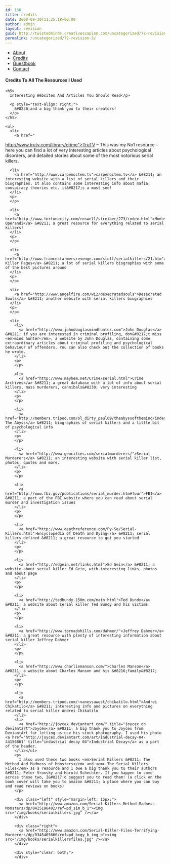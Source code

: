 ```yaml
---
id: 136
title: credits
date: 2008-09-30T11:25:18+00:00
author: admin
layout: revision
guid: http://twistedminds.creativescapism.com/uncategorized/72-revision-3/
permalink: /uncategorized/72-revision-3/
---
```

<p class="dropcap-first">
  <ul id="navlist">
    <li>
      <a href="/about/" title="read about this website and its creator-myself">About</a>
    </li>
    <li id="active">
      <a href="/about/credits/" id="current" title="credits to every single resource I used">Credits</a>
    </li>
    <li>
      <a href="/about/guestbook/" title="Sign in my guestbook for support">Guestbook</a>
    </li>
    <li>
      <a href="/about/contact/" title="How to get in touch with me">Contact</a>
    </li>
  </ul>
  
  <div class="body">
    <h4>
      Credits To All The Resources I Used
    </h4>
    
    <h5>
      Interesting Websites And Articles You Should Read</p> 
      
      <p style="text-align: right;">
        &#8230;and a big thank you to their creators!
      </p>
    </h5>
    
    <ul>
      <li>
        <a href="
http://www.trutv.com/library/crime">TruTV</a> &#8211; This was my No1 resource &#8211; here you can find a lot of very interesting articles about psychological disorders, and detailed stories about some of the most notorious serial killers.
      </li>
      <p>
      </p>
      
      <li>
        <a href="http://www.carpenoctem.tv">carpenoctem.tv</a> &#8211; an interesting website with a list of serial killers and their biographies. It also contains some interesting info about mafia, conspiracy theories etc. it&#8217;s a must see!
      </li>
      <p>
      </p>
      
      <li>
        <a href="http://www.fortunecity.com/roswell/streiber/273/index.html">Modus Operandi</a> &#8211; a great resource for everything related to serial killers!
      </li>
      <p>
      </p>
      
      <li>
        <a href="http://www.francesfarmersrevenge.com/stuff/serialkillers/21.htm">Serial Killer Pages</a> &#8211; a lot of serial killers biographies with some of the best pictures around
      </li>
      <p>
      </p>
      
      <li>
        <a href="http://www.angelfire.com/wi2/desecratedsouls">Desecrated Souls</a> &#8211; another website with serial killers biographies
      </li>
      <p>
      </p>
      
      <li>
        <li>
          <a href="http://www.johndouglasmindhunter.com">John Douglas</a> &#8211; if you are interested in criminal profiling, don&#8217;t miss <em>mind hunter</em>, a website by John Douglas, containing some extraordinary articles about criminal profiling and psychological behaviour of offenders. You can also check out the collection of books he wrote.
        </li>
        <p>
        </p>
        
        <li>
          <a href="http://www.mayhem.net/Crime/serial.html">Crime Archives</a> &#8211; a great database with a lot of info about serial killers, mass murderers, cannibals&#8230; very interesting
        </li>
        <p>
        </p>
        
        <li>
          <a href="http://members.tripod.com/ol_dirty_paul69/theabyssofthemind/index.html">Into The Abyss</a> &#8211; biographies of serial killers and a little bit of psychological info
        </li>
        <p>
        </p>
        
        <li>
          <a href="http://www.geocities.com/serialmurderers/">Serial Murderers</a> &#8211; an interesting website with serial killer list, photos, quotes and more.
        </li>
        <p>
        </p>
        
        <li>
          <a href="http://www.fbi.gov/publications/serial_murder.htm#four">FBI</a> &#8211; a part of the FBI website where you can read about serial murder and investigation issues
        </li>
        <p>
        </p>
        
        <li>
          <a href="http://www.deathreference.com/Py-Se/Serial-Killers.html">Encyclopedia of Death and Dying</a> &#8211; serial killers defined &#8211; a great resource to get you started
        </li>
        <p>
        </p>
        
        <li>
          <a href="http://edgein.net/links.html">Ed Gein</a> &#8211; a website about serial killer Ed Gein, with interesting links, photos and about page
        </li>
        <p>
        </p>
        
        <li>
          <a href="http://tedbundy.150m.com/main.html">Ted Bundy</a> &#8211; a website about serial killer Ted Bundy and his victims
        </li>
        <p>
        </p>
        
        <li>
          <a href="http://www.tornadohills.com/dahmer/">Jeffrey Dahmer</a> &#8211; a great resource with plenty of interesting information about serial killer Jeffrey Dahmer
        </li>
        <p>
        </p>
        
        <li>
          <a href="http://www.charliemanson.com/">Charles Manson</a> &#8211; a website about Charles Manson and his &#8216;family&#8217;
        </li>
        <p>
        </p>
        
        <li>
          <a href="http://members.tripod.com/~vanessawest/chikatilo.html">Andrei Chikatilo</a> &#8211; interesting info and pictures on everything related to serial killer Andrei Chikatilo
        </li>
        <li>
          <a href="http://joycex.deviantart.com/" title="joycex on deviantart">Joycex</a> &#8211; a big thank you to Joycex from DeviantArt for letting us use his stock photography. I used his photo <a href="http://joycex.deviantart.com/art/industrial-decay-04-44156861" title="industrial decay 04">Industrial Decay</a> as a part of the header.
        </li></ul> 
        <p>
          I also used these two books <em>Serial Killers &#8211; The Method And Madness of Monsters</em> and <em> The Serial Killers Files</em> as a resource and I owe a big thank you to their authors &#8211; Peter Vronsky and Harold Schechter. If you happen to come across these two, I&#8217;d suggest you to read them! (a click on the book cover will take you to amazon &#8211; a place where you can buy and read reviews on books)
        </p>
        
        <div class="left" style="margin-left: 15px;">
          <a href="http://www.amazon.com/Serial-Killers-Method-Madness-Monsters/dp/0425196402/ref=pd_sim_b_1"><img src="/img/books/serialkillers.jpg" /></a>
        </div>
        
        <div class="right">
          <a href="http://www.amazon.com/Serial-Killer-Files-Terrifying-Murderers/dp/0345465660/ref=pd_bxgy_b_img_b"><img src="/img/books/serialkillersfiles.jpg" /></a>
        </div>
        
        <div style="clear: both;">
        </div>